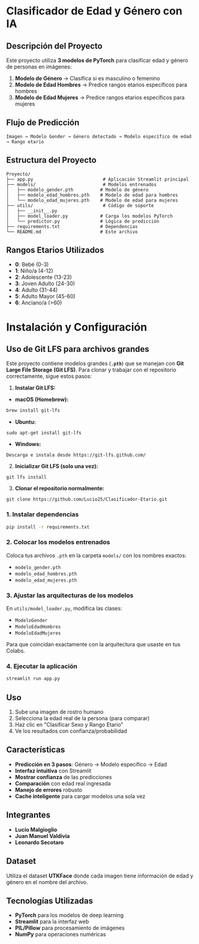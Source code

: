 # Clasificador de Edad y Género con IA

## Descripción del Proyecto

Este proyecto utiliza **3 modelos de PyTorch** para clasificar edad y género de personas en imágenes:

1. **Modelo de Género** → Clasifica si es masculino o femenino
2. **Modelo de Edad Hombres** → Predice rangos etarios específicos para hombres
3. **Modelo de Edad Mujeres** → Predice rangos etarios específicos para mujeres

## Flujo de Predicción

```
Imagen → Modelo Gender → Género detectado → Modelo específico de edad → Rango etario
```

## Estructura del Proyecto

```
Proyecto/
├── app.py                          # Aplicación Streamlit principal
├── models/                         # Modelos entrenados
│   ├── modelo_gender.pth          # Modelo de género
│   ├── modelo_edad_hombres.pth    # Modelo de edad para hombres
│   └── modelo_edad_mujeres.pth    # Modelo de edad para mujeres
├── utils/                          # Código de soporte
│   ├── __init__.py
│   ├── model_loader.py            # Carga los modelos PyTorch
│   └── predictor.py               # Lógica de predicción
├── requirements.txt               # Dependencias
└── README.md                      # Este archivo
```

## Rangos Etarios Utilizados

- **0**: Bebé (0-3)
- **1**: Niño/a (4-12)
- **2**: Adolescente (13-23)
- **3**: Joven Adulto (24-30)
- **4**: Adulto (31-44)
- **5**: Adulto Mayor (45-60)
- **6**: Anciano/a (>60)

# Instalación y Configuración

## Uso de Git LFS para archivos grandes

Este proyecto contiene modelos grandes (**`.pth`**) que se manejan con **Git Large File Storage (Git LFS)**. Para clonar y trabajar con el repositorio correctamente, sigue estos pasos:

1. **Instalar Git LFS:**

- **macOS (Homebrew):**

```bash
brew install git-lfs
```
- **Ubuntu:**

```
sudo apt-get install git-lfs
```

- **Windows:**
```
Descarga e instala desde https://git-lfs.github.com/
```

2. **Inicializar Git LFS (solo una vez):**

```
git lfs install
```

3. **Clonar el repositorio normalmente:**

```
git clone https://github.com/Lucio25/Clasificador-Etario.git
```

### 1. Instalar dependencias
```bash
pip install -r requirements.txt
```

### 2. Colocar los modelos entrenados
Coloca tus archivos `.pth` en la carpeta `models/` con los nombres exactos:
- `modelo_gender.pth`
- `modelo_edad_hombres.pth`
- `modelo_edad_mujeres.pth`

### 3. Ajustar las arquitecturas de los modelos
En `utils/model_loader.py`, modifica las clases:
- `ModeloGender`
- `ModeloEdadHombres`
- `ModeloEdadMujeres`

Para que coincidan exactamente con la arquitectura que usaste en tus Colabs.

### 4. Ejecutar la aplicación
```bash
streamlit run app.py
```

## Uso

1. Sube una imagen de rostro humano
2. Selecciona la edad real de la persona (para comparar)
3. Haz clic en "Clasificar Sexo y Rango Etario"
4. Ve los resultados con confianza/probabilidad

## Características

- **Predicción en 3 pasos**: Género → Modelo específico → Edad
- **Interfaz intuitiva** con Streamlit
- **Mostrar confianza** de las predicciones
- **Comparación** con edad real ingresada
- **Manejo de errores** robusto
- **Cache inteligente** para cargar modelos una sola vez

## Integrantes

- **Lucio Malgioglio**
- **Juan Manuel Valdivia**
- **Leonardo Secotaro**

## Dataset

Utiliza el dataset **UTKFace** donde cada imagen tiene información de edad y género en el nombre del archivo.

## Tecnologías Utilizadas

- **PyTorch** para los modelos de deep learning
- **Streamlit** para la interfaz web
- **PIL/Pillow** para procesamiento de imágenes
- **NumPy** para operaciones numéricas
